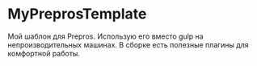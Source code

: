 # MyPreprosTemplate
Мой шаблон для Prepros. Использую его вместо gulp на непроизводительных машинах. В сборке есть полезные плагины для комфортной работы.
